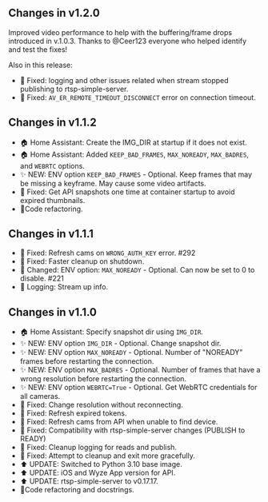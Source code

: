 ## Changes in v1.2.0

Improved video performance to help with the buffering/frame drops introduced in v.1.0.3. Thanks to @Ceer123 everyone who helped identify and test the fixes!

Also in this release:

- 🔨 Fixed: logging and other issues related when stream stopped publishing to rtsp-simple-server.
- 🔨 Fixed: `AV_ER_REMOTE_TIMEOUT_DISCONNECT` error on connection timeout.

## Changes in v1.1.2

- 🏠 Home Assistant: Create the IMG_DIR at startup if it does not exist.
- 🏠 Home Assistant: Added `KEEP_BAD_FRAMES`, `MAX_NOREADY`, `MAX_BADRES`, and `WEBRTC` options.
- ✨ NEW: ENV option `KEEP_BAD_FRAMES` - Optional. Keep frames that may be missing a keyframe. May cause some video artifacts.
- 🔨 Fixed: Get API snapshots one time at container startup to avoid expired thumbnails.
- 🧹Code refactoring.

## Changes in v1.1.1

- 🔨 Fixed: Refresh cams on `WRONG_AUTH_KEY` error. #292
- 🔨 Fixed: Faster cleanup on shutdown.
- 🔧 Changed: ENV option: `MAX_NOREADY` - Optional. Can now be set to 0 to disable. #221
- 🎨 Logging: Stream up info.

## Changes in v1.1.0

- 🏠 Home Assistant: Specify snapshot dir using `IMG_DIR`.
- ✨ NEW: ENV option `IMG_DIR` - Optional. Change snapshot dir.
- ✨ NEW: ENV option `MAX_NOREADY` - Optional. Number of "NOREADY" frames before restarting the connection.
- ✨ NEW: ENV option `MAX_BADRES` - Optional. Number of frames that have a wrong resolution before restarting the connection.
- ✨ NEW: ENV option `WEBRTC=True` - Optional. Get WebRTC credentials for all cameras.
- 🔨 Fixed: Change resolution without reconnecting.
- 🔨 Fixed: Refresh expired tokens.
- 🔨 Fixed: Refresh cams from API when unable to find device.
- 🔨 Fixed: Compatibility with rtsp-simple-server changes (PUBLISH to READY)
- 🔨 Fixed: Cleanup logging for reads and publish.
- 🔨 Fixed: Attempt to cleanup and exit more gracefully.
- ⬆️ UPDATE: Switched to Python 3.10 base image.
- ⬆️ UPDATE: iOS and Wyze App version for API.
- ⬆️ UPDATE: rtsp-simple-server to v0.17.17.
- 🧹Code refactoring and docstrings.
